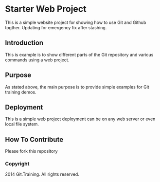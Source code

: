 # Starter Web Project

This is a simple website project for
showing how to use Git and Github togther.  Updating for emergency fix after stashing.

## Introduction

This is example is to show different parts
of the Git repository and various commands
using a web project.

## Purpose

As stated above, the main purpose is to
provide simple examples for Git training
demos.

## Deployment

This is a simple web project deployment
can be on any web server or even local
file system.

## How To Contribute

Please fork this repository

### Copyright

2014 Git.Training.  All rights reserved.
